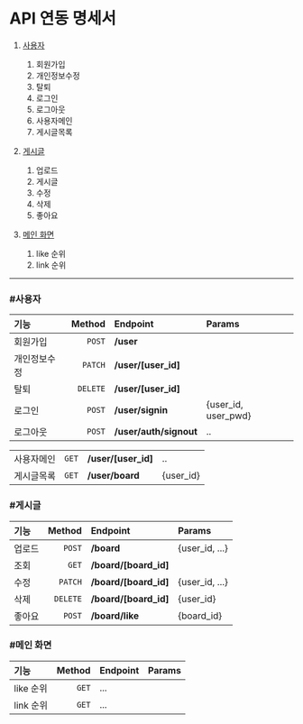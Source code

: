 # API 연동 명세서
1. [사용자](#사용자)
    1. 회원가입
    2. 개인정보수정
    3. 탈퇴
    4. 로그인
    5. 로그아웃
    6. 사용자메인
    7. 게시글목록
        
2. [게시글](#게시글)
    1. 업로드
    2. 게시글
    3. 수정
    4. 삭제
    5. 좋아요
    
3. [메인 화면](#메인-화면)
    1. like 순위
    2. link 순위

--- --- 

### #사용자
|기능|Method|Endpoint|Params|
|:---|---:|:---|:---|
|회원가입|`POST`|**/user**||
|개인정보수정|`PATCH`|**/user/[user_id]**||
|탈퇴|`DELETE`|**/user/[user_id]**||
|로그인|`POST`|**/user/signin**|{user_id, user_pwd}|
|로그아웃|`POST`|**/user/auth/signout**|..|

|||||
|:---|---:|:---|:---|
|사용자메인|`GET`|**/user/[user_id]**|..|
|게시글목록|`GET`|**/user/board**|{user_id}|

### #게시글
|기능|Method|Endpoint|Params|
|:---|---:|:---|:---|  
|업로드|`POST`|**/board**|{user_id, ...}|
|조회|`GET`|**/board/[board_id]**|
|수정|`PATCH`|**/board/[board_id]**|{user_id, ...}|
|삭제|`DELETE`|**/board/[board_id]**|{user_id}|
|좋아요|`POST`|**/board/like**|{board_id}|
 
### #메인 화면
|기능|Method|Endpoint|Params|
|:---|---:|:---|:---|
|like 순위|`GET`|...|
|link 순위|`GET`|...| 

